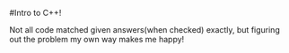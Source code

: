 #Intro to C++!

Not all code matched given answers(when checked) exactly, but figuring out the problem my own way makes me happy!
